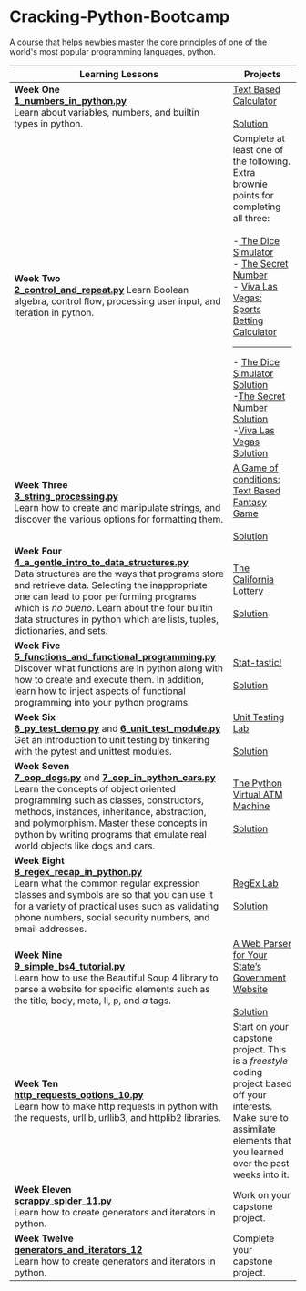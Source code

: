 # Cracking-Python-Bootcamp
A course that helps newbies master the core principles of one of the world's most popular programming languages, python.


| Learning Lessons | Projects  				|
|--|--|
|**Week One** <br> [**1_numbers_in_python.py**](https://github.com/purcellconsult/Cracking-Python-Bootcamp/blob/master/1_numbers_in_python.py#L1)<br> Learn about variables, numbers, and builtin types in python.|[Text Based Calculator](https://github.com/purcellconsult/Cracking-Python-Bootcamp/tree/master/coding%20projects#text-based-calculator)<br><br>[Solution](https://github.com/purcellconsult/Cracking-Python-Bootcamp/blob/master/coding%20projects/text_based_calculator.py#L1)
|**Week Two**<br> [**2_control_and_repeat.py**](https://github.com/purcellconsult/Cracking-Python-Bootcamp/blob/master/2_control_and_repeat.py#L1) Learn Boolean algebra, control flow, processing user input, and iteration in python.| Complete at least one of the following. Extra brownie points for completing all three:<br><br>-[ The Dice Simulator](https://github.com/purcellconsult/Cracking-Python-Bootcamp/tree/master/coding%20projects#the-dice-simulator) <br> - [The Secret Number](https://github.com/purcellconsult/Cracking-Python-Bootcamp/tree/master/coding%20projects#the-secret-number) <br> - [Viva Las Vegas: Sports Betting Calculator](https://github.com/purcellconsult/Cracking-Python-Bootcamp/tree/master/coding%20projects#viva-las-vegas-sports-betting-calculator)<hr> - [The Dice Simulator Solution](https://github.com/purcellconsult/Cracking-Python-Bootcamp/blob/master/coding%20projects/dice_simulator.py#L1)<br>-[The Secret Number Solution](https://github.com/purcellconsult/Cracking-Python-Bootcamp/blob/master/coding%20projects/secret_number.py#L1)<br>-[Viva Las Vegas Solution](https://github.com/purcellconsult/Cracking-Python-Bootcamp/blob/master/coding%20projects/sports_betting.py#L1)| 
**Week Three** <br> [**3_string_processing.py**](https://github.com/purcellconsult/Cracking-Python-Bootcamp/blob/master/3_string_processing.py#L1)<br> Learn how to create and manipulate strings, and discover the various options for formatting them.| [A Game of conditions: Text Based Fantasy Game](https://github.com/purcellconsult/Cracking-Python-Bootcamp/tree/master/coding%20projects#a-game-of-conditions-text-based-fantasy-game-in-python) <br><br> [Solution](https://github.com/purcellconsult/Cracking-Python-Bootcamp/blob/master/coding%20projects/game_of_conditions.py#L1)
|**Week Four <br>[4_a_gentle_intro_to_data_structures.py](https://github.com/purcellconsult/Cracking-Python-Bootcamp/blob/master/4_a_gentle_intro_to_data_structures.py#L1)**<br>Data structures are the ways that programs store and retrieve data. Selecting the inappropriate one can lead to poor performing programs which is _no bueno_. Learn about the four builtin data structures in python which are lists, tuples, dictionaries, and sets.|[The California Lottery](https://github.com/purcellconsult/Cracking-Python-Bootcamp/tree/master/coding%20projects#the-california-lottery)<br><br> [Solution](https://github.com/purcellconsult/Cracking-Python-Bootcamp/blob/master/coding%20projects/california_lottery.py#L1)|
**Week Five<br>** [**5_functions_and_functional_programming.py**](https://github.com/purcellconsult/Cracking-Python-Bootcamp/blob/master/5_functions_and_functional_programming.py#L1)<br>Discover what functions are in python along with how to create and execute them. In addition, learn how to inject aspects of functional programming into your python programs.|[Stat-tastic!](https://github.com/purcellconsult/Cracking-Python-Bootcamp/blob/master/coding%20projects/readme.md#stat-tastic) <br><br> [Solution](https://github.com/purcellconsult/Cracking-Python-Bootcamp/blob/master/coding%20projects/stats.py#L1)|
|**Week Six** <br> [**6_py_test_demo.py**](https://github.com/purcellconsult/Cracking-Python-Bootcamp/blob/master/6_py_test_demo.py#L1) and [**6_unit_test_module.py**](https://github.com/purcellconsult/Cracking-Python-Bootcamp/blob/master/6_unit_test_module.py#L1) <br> Get an introduction to unit testing by tinkering with the pytest and unittest modules.|[Unit Testing Lab](https://github.com/purcellconsult/Cracking-Python-Bootcamp/tree/master/coding%20projects#unit-testing-lab) <br><br> [Solution](https://github.com/purcellconsult/Cracking-Python-Bootcamp/blob/master/coding%20projects/test_py_functions.py#L1)| 
**Week Seven** <br> [**7_oop_dogs.py**](https://github.com/purcellconsult/Cracking-Python-Bootcamp/blob/master/7_oop_dogs.py#L1) and [**7_oop_in_python_cars.py**](https://github.com/purcellconsult/Cracking-Python-Bootcamp/blob/master/7_oop_in_python_cars.py#L1) <br> Learn the concepts of object oriented programming such as classes, constructors, methods, instances, inheritance, abstraction, and polymorphism. Master these concepts in python by writing programs that emulate real world objects like dogs and cars.|[The Python Virtual ATM Machine](https://github.com/purcellconsult/Cracking-Python-Bootcamp/tree/master/coding%20projects#the-python-virtual-atm-machine)<br><br>[Solution](https://github.com/purcellconsult/Cracking-Python-Bootcamp/blob/master/coding%20projects/atm_machine.py#L1)|
**Week Eight**<br>[**8_regex_recap_in_python.py**](https://github.com/purcellconsult/Cracking-Python-Bootcamp/blob/master/8_regex_recap_in_python.py#L1)<br>Learn what the common regular expression classes and symbols are so that you can use it for a variety of practical uses such as validating phone numbers, social security numbers, and email addresses.| [RegEx Lab](https://github.com/purcellconsult/Cracking-Python-Bootcamp/tree/master/coding%20projects#phone-number-validator)<br><br> [Solution](https://github.com/purcellconsult/Cracking-Python-Bootcamp/blob/master/coding%20projects/regex_lab.py#L1)
|**Week Nine** <br>[**9_simple_bs4_tutorial.py**](https://github.com/purcellconsult/Cracking-Python-Bootcamp/blob/master/9_simple_bs4_tutorial.py#L1)<br>Learn how to use the Beautiful Soup 4 library to parse a website for specific elements such as the title, body, meta, li, p, and _a_ tags.|[A Web Parser for Your State’s Government Website](https://github.com/purcellconsult/Cracking-Python-Bootcamp/tree/master/coding%20projects#a-web-parser-for-your-states-government-website)<br><br>[Solution](https://github.com/purcellconsult/Cracking-Python-Bootcamp/blob/master/coding%20projects/parse_cali_gov.py#L1)
|**Week Ten** <br>[**http_requests_options_10.py**](https://github.com/purcellconsult/Cracking-Python-Bootcamp/blob/master/http_requests_options_10.py#L1)<br>Learn how to make http requests in python with the requests, urllib, urllib3, and httplib2 libraries.|Start on your capstone project. This is a _freestyle_ coding project based off your interests. Make sure to assimilate elements that you learned over the past weeks into it.
|**Week Eleven** <br>**[scrappy_spider_11.py](https://github.com/purcellconsult/Cracking-Python-Bootcamp/blob/master/scrappy_spider_11.py#L1)**<br>Learn how to create generators and iterators in python.|Work on your capstone project.
|**Week Twelve**<br>[**generators_and_iterators_12**](https://github.com/purcellconsult/Cracking-Python-Bootcamp/blob/master/generators_and_iterators_12#L1)<br>Learn how to create generators and iterators in python.|Complete your capstone project.
